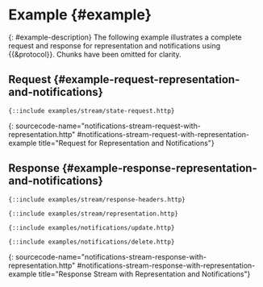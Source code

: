 # Example {#example}

{: #example-description}
The following example illustrates a complete request and response for representation and notifications using {{&protocol}}. Chunks have been omitted for clarity.

## Request {#example-request-representation-and-notifications}

~~~ http-message
{::include examples/stream/state-request.http}
~~~
{: sourcecode-name="notifications-stream-request-with-representation.http" #notifications-stream-request-with-representation-example title="Request for Representation and Notifications"}

## Response {#example-response-representation-and-notifications}

~~~ http-message
{::include examples/stream/response-headers.http}

{::include examples/stream/representation.http}

{::include examples/notifications/update.http}

{::include examples/notifications/delete.http}
~~~
{: sourcecode-name="notifications-stream-response-with-representation.http" #notifications-stream-response-with-representation-example title="Response Stream with Representation and Notifications"}
